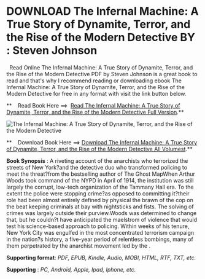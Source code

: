  **DOWNLOAD The Infernal Machine: A True Story of Dynamite, Terror, and the Rise of the Modern Detective BY : Steven Johnson**
=============================================================================================================================

  Read Online The Infernal Machine: A True Story of Dynamite, Terror, and the Rise of the Modern Detective PDF by Steven Johnson is a great book to read and that's why I recommend reading or downloading ebook The Infernal Machine: A True Story of Dynamite, Terror, and the Rise of the Modern Detective for free in any format with visit the link button below.

**    Read Book Here ==>  [Read The Infernal Machine: A True Story of Dynamite, Terror, and the Rise of the Modern Detective Full Version](https://goodreadbook.site/?book=0593443950).**

![The Infernal Machine: A True Story of Dynamite, Terror, and the Rise of the Modern Detective](https://i.gr-assets.com/images/S/compressed.photo.goodreads.com/books/1705792865l/195430698.jpg)

**    Download Book Here ==> [Download The Infernal Machine: A True Story of Dynamite, Terror, and the Rise of the Modern Detective All Volumest](https://goodreadbook.site/?book=0593443950).**

**Book Synopsis** : A riveting account of the anarchists who terrorized the streets of New York?and the detective duo who transformed policing to meet the threat?from the bestselling author of The Ghost MapWhen Arthur Woods took command of the NYPD in April of 1914, the institution was still largely the corrupt, low-tech organization of the Tammany Hall era. To the extent the police were stopping crime?as opposed to committing it?their role had been almost entirely defined by physical the brawn of the cop on the beat keeping criminals at bay with nightsticks and fists. The solving of crimes was largely outside their purview.Woods was determined to change that, but he couldn?t have anticipated the maelstrom of violence that would test his science-based approach to policing. Within weeks of his tenure, New York City was engulfed in the most concentrated terrorism campaign in the nation?s history, a five-year period of relentless bombings, many of them perpetrated by the anarchist movement led by the .

**Supporting format**: _PDF, EPUB, Kindle, Audio, MOBI, HTML, RTF, TXT, etc._

**Supporting** : _PC, Android, Apple, Ipad, Iphone, etc._